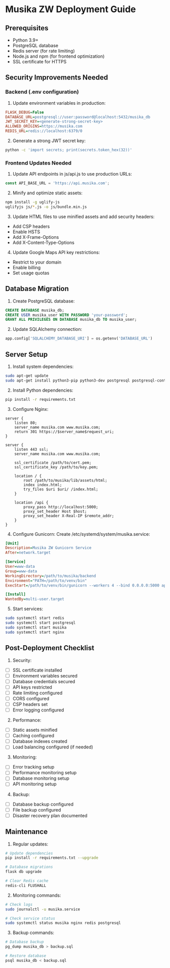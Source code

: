 # Musika ZW Deployment Guide

## Prerequisites
- Python 3.9+
- PostgreSQL database
- Redis server (for rate limiting)
- Node.js and npm (for frontend optimization)
- SSL certificate for HTTPS

## Security Improvements Needed

### Backend (.env configuration)
1. Update environment variables in production:
```ini
FLASK_DEBUG=False
DATABASE_URL=postgresql://user:password@localhost:5432/musika_db
JWT_SECRET_KEY=<generate-strong-secret-key>
ALLOWED_ORIGINS=https://musika.com
REDIS_URL=redis://localhost:6379/0
```

2. Generate a strong JWT secret key:
```bash
python -c 'import secrets; print(secrets.token_hex(32))'
```

### Frontend Updates Needed

1. Update API endpoints in js/api.js to use production URLs:
```javascript
const API_BASE_URL = 'https://api.musika.com';
```

2. Minify and optimize static assets:
```bash
npm install -g uglify-js
uglifyjs js/*.js -o js/bundle.min.js
```

3. Update HTML files to use minified assets and add security headers:
- Add CSP headers
- Enable HSTS
- Add X-Frame-Options
- Add X-Content-Type-Options

4. Update Google Maps API key restrictions:
- Restrict to your domain
- Enable billing
- Set usage quotas

## Database Migration

1. Create PostgreSQL database:
```sql
CREATE DATABASE musika_db;
CREATE USER musika_user WITH PASSWORD 'your-password';
GRANT ALL PRIVILEGES ON DATABASE musika_db TO musika_user;
```

2. Update SQLAlchemy connection:
```python
app.config['SQLALCHEMY_DATABASE_URI'] = os.getenv('DATABASE_URL')
```

## Server Setup

1. Install system dependencies:
```bash
sudo apt-get update
sudo apt-get install python3-pip python3-dev postgresql postgresql-contrib nginx redis-server
```

2. Install Python dependencies:
```bash
pip install -r requirements.txt
```

3. Configure Nginx:
```nginx
server {
    listen 80;
    server_name musika.com www.musika.com;
    return 301 https://$server_name$request_uri;
}

server {
    listen 443 ssl;
    server_name musika.com www.musika.com;

    ssl_certificate /path/to/cert.pem;
    ssl_certificate_key /path/to/key.pem;

    location / {
        root /path/to/musika/lib/assets/html;
        index index.html;
        try_files $uri $uri/ /index.html;
    }

    location /api {
        proxy_pass http://localhost:5000;
        proxy_set_header Host $host;
        proxy_set_header X-Real-IP $remote_addr;
    }
}
```

4. Configure Gunicorn:
Create /etc/systemd/system/musika.service:
```ini
[Unit]
Description=Musika ZW Gunicorn Service
After=network.target

[Service]
User=www-data
Group=www-data
WorkingDirectory=/path/to/musika/backend
Environment="PATH=/path/to/venv/bin"
ExecStart=/path/to/venv/bin/gunicorn --workers 4 --bind 0.0.0.0:5000 app:app

[Install]
WantedBy=multi-user.target
```

5. Start services:
```bash
sudo systemctl start redis
sudo systemctl start postgresql
sudo systemctl start musika
sudo systemctl start nginx
```

## Post-Deployment Checklist

1. Security:
- [ ] SSL certificate installed
- [ ] Environment variables secured
- [ ] Database credentials secured
- [ ] API keys restricted
- [ ] Rate limiting configured
- [ ] CORS configured
- [ ] CSP headers set
- [ ] Error logging configured

2. Performance:
- [ ] Static assets minified
- [ ] Caching configured
- [ ] Database indexes created
- [ ] Load balancing configured (if needed)

3. Monitoring:
- [ ] Error tracking setup
- [ ] Performance monitoring setup
- [ ] Database monitoring setup
- [ ] API monitoring setup

4. Backup:
- [ ] Database backup configured
- [ ] File backup configured
- [ ] Disaster recovery plan documented

## Maintenance

1. Regular updates:
```bash
# Update dependencies
pip install -r requirements.txt --upgrade

# Database migrations
flask db upgrade

# Clear Redis cache
redis-cli FLUSHALL
```

2. Monitoring commands:
```bash
# Check logs
sudo journalctl -u musika.service

# Check service status
sudo systemctl status musika nginx redis postgresql
```

3. Backup commands:
```bash
# Database backup
pg_dump musika_db > backup.sql

# Restore database
psql musika_db < backup.sql
```
